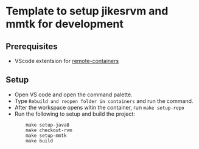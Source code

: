 # Template to setup jikesrvm and mmtk for development


## Prerequisites
- VScode extentsion for [remote-containers](vscode:extension/ms-vscode-remote.remote-containers)


## Setup
- Open VS code and open the command palette.
- Type `Rebuild and reopen folder in containers` and run the command.
- After the workspace opens witin the container, run `make setup-repo`
- Run the following to setup and build the project:
    ```shell
        make setup-java8
        make checkout-rvm
        make setup-mmtk
        make build
    ```